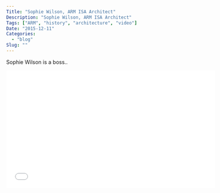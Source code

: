 ```yaml
---
Title: "Sophie Wilson, ARM ISA Architect"
Description: "Sophie Wilson, ARM ISA Architect"
Tags: ["ARM", "history", "architecture", "video"]
Date: "2015-12-11"
Categories:
  - "blog"
Slug: ""
---
```


Sophie Wilson is a boss..

<div class="video-container">
<iframe width="560" height="315" src="//www.youtube.com/embed/jhwwrSaHdh8" frameborder="0" allowfullscreen></iframe>
</div>
